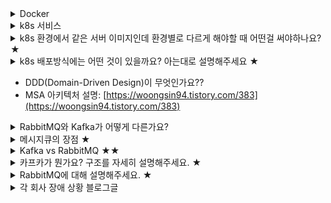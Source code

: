 <details><summary>Docker</summary>

    - 컨테이너 기반의 가상화 도구.
    - 이전의 가상머신은 하드웨어를 소프트웨어로 가상화하는 방식을 사용 → 리소스를 많이 잡아먹음
    - 도커는 커널을 공유하면서 프로세스 격리에 기반한 가상화 방법 → 커널을 공유하기 때문에 도커에서 프로세스에 올라가는 리소스만 관리. 커널을 호스트 커널을 사용
    - 도커 레이어 계층을 설명해주세요
        - 도커 이미지는 컨테이너를 실행하기 위한 모든 정보를 가지고 있기 때문에 용량이 매우 큼
        - 이런 문제를 해결하기 위해 이미지를 레이어라는 개념으로 나누어 저장
        - 레이어는 읽기 전용으로 수정이 일어나지 않습니다.
    - 도커를 사용하는 이유는 무엇이죠?
        - 도커 파일로 이미지를 만들어 두면, 서버가 구성되는 시점이 이미지를 만든 시점으로 고정됨
        - 이미지를 실행시키는 시점이 언제나 같아짐
            - 항상 같은 상태의 서버를 만들 수 있음
    - 이미지와 컨테이너의 차이점
        - 이미지는 컨테이너 실행에 필요한 파일과 설정 값등을 포함하고 있는 것. 상태 값을 가지지 않고 변하지 않음
        - 컨테이너는 애플리케이션을 환경에 구애받지 않고 실행하는 기술
    - Docker Compose 파일은 무엇인가요?
        - Docker Container 오케스트레이션 툴
        - 컨테이너 사양을 yaml 파일에 명시적으로 선언하여 여러 개의 컨테이너의 실행을 한번에 관리할 수 있게 해줍니다.
</details>
<details><summary>k8s 서비스</summary>

    - [https://blog.leocat.kr/notes/2019/08/22/translation-kubernetes-nodeport-vs-loadbalancer-vs-ingress](https://blog.leocat.kr/notes/2019/08/22/translation-kubernetes-nodeport-vs-loadbalancer-vs-ingress)
</details>
<details><summary>k8s 환경에서 같은 서버 이미지인데 환경별로 다르게 해야할 때 어떤걸 써야하나요? ★</summary>

    - 컨피그맵을 이용하여 운영환경별로 환경변수를 다르게 세팅하면 됩니다.
</details>
<details><summary>k8s 배포방식에는 어떤 것이 있을까요? 아는대로 설명해주세요 ★</summary>

    - Rolling Update, Blue-Green, Canary Update 등이 있습니다.
    - Rolling Update
    - Blue-Green Update
    - Canary Update
</details>

- DDD(Domain-Driven Design)이 무엇인가요??
- MSA 아키텍처 설명: [https://woongsin94.tistory.com/383](https://woongsin94.tistory.com/383)

<details><summary>RabbitMQ와 Kafka가 어떻게 다른가요?</summary>

    - RabbitMQ는 메시지 브로커 방식이고, Kafka는 Pub/Sub 방식입니다.
    - 메시지 브로커
        - 응용프로그램, 서비스 및 시스템이 정보를 통신하고 교환할 수 있도록 하는 소프트웨어 모듈
        - 지정된 수신인에게 메시지를 확인, 라우팅, 저장 및 배달
        - 브로커는 다른 응용 프로그램간의 중개자로 작동
        - 소비자의 위치, 활성 여부, 또는 다수의 수신인에게 메시지를 보낼 수 잇음
    - Pub/Sub 방식
        - 하나의 토픽에 대해 Producer가 Publish하고, Consumer가 Subscribe하는 방식
        - Producer가 이벤트(메시지)를 만들어서 브로커내 특정 Topic으로 전달한다.
        - Consumer는 Subscribe 하고있는 Topic에 이벤트가 들어오면 이벤트를 가져온다.
</details>
<details><summary>메시지큐의 장점 ★</summary>

    - 비동기: Queue에 메시지를 넣기 때문에 나중에 처리할 수 있음(실제로 파일에 적음)
    - 비동조: Application과 분리할 수 있음
    - 탄력성: 일부가 실패해도 전체에 영향을 받지 않습니다.
    - 과잉: 실패할 경우 재실행이 가능
    - 보증: 작업이 처리된 걸 확인할 수 있음
    - 확장성: 다수의 프로세스들이 큐에 메시지를 보낼 수 있습니다.
</details>
<details><summary>Kafka vs RabbitMQ ★★</summary>

    - Kafka

        복잡한 라우팅에 의존하지 않고, 최대 처리량(10k/sec)으로 스트리밍하는데 적합. 이벤트 소싱, 스트림 처리 및 일련의 이벤트로 시스템에 대한 모델링 변경을 수행하는데 이상적. 메시지를 영구적으로 저장하기 때문에 이상적임

    - RabbitMQ

        복잡한 라우팅을 필요로 할 때 적합. 그리고 신속한 요쳥-응답이 필요한 웹 서버에 적합. 부하가 높은 작업자(20k/sec) 간에 부하를 공유합니다. RabbitMQ는 백그라운드 작업이나 PDF 변환, 파일 검색 또는 이미지 확장과 같이 장기 실행 작업도 처리할 수 있습니다.

        장시간 실행되는 테스크, 안정적인 백그라운드 작업 실행, 애플리케이션 간 내부 통신/통합이 필요할 때 적합

</details>
<details><summary>카프카가 뭔가요? 구조를 자세히 설명해주세요. ★</summary>

    - 대용량의 실시간 로그처리에 특화된 아키텍쳐 설계를 통해 기존 메시징 시스템보다 우수한 TPS를 보여줌
    - Message Queuing Model과 Pub/Sub Model의 특징을 겸비
        - Message Queuing Model: 컨슈머가 분산 처리로 메시지를 소비하는 모델
        - Pub/Sub Model: 여러 Subscriber들에게 동일한 메시지를 전달하고 토픽 기반으로 전달 내용을 변경하는 모델은 컨슈머 그룹으로 묶습니다.
    - publish-subscribe 모델을 기반으로 동작. 크게 producer(메시지 생산자) - broker(메시지 수집/전달) - consumer(메시지 소비자)로 구성

![alt ><>](/images/kafka_img0.jpg)

    - Broker: 데이터를 수신, 전달하는 서비스
    - Message: 카프카에서 다루는 데이터의 최소단위. 메시지는 Key와 Value를 갖게되며 나중에 언급할 메시지 전송할 때 파티셔닝에 이용
    - Producer: 데이터의 생산자이며, Broker에게 메시지를 보내는 애플리케이션
    - Consumer: Broker에서 Message를 취득하는 애플리케이션
    - Topic
        - 메시지를 종류별로 관리하는 스토리지
        - 브로커에 배치되어 관리됨
        - 프로듀서와 컨슈머는 특정 토픽을 지정하여 메시지를 송수신함으로써 단일 카프카 클러스터에서 여러 종류의 메시지를 중계함

![alt ><](/images/kafka_img1.jpg)

    - Broker

        브로커는 하나의 서버당 하나의 데몬 프로세스로 동작하여 메시지 수신/전달 요청을 받아들입니다. 이것을 여러 대의 클러스터로 구성할 수 있으며 브로커를 추가함으로써 수신/전달의 처리량 향상, 스케일 아웃이 가능합니다. 브로커에서 받은 데이터는 모두 디스크로 쓰여짐(영속화)으로써 디스크의 총 용량에 따라 장기간 데이터를 보존할 수 있습니다.

    - Partition

        토픽에 대한 대량의 메시지 입출력을 지원하기 위해, 브로커 상에 데이터를 읽고 쓰는 것을 파티션이라는 단위로 분할합니다. 토픽을 구성하는 파티션은 브로커 클러스터 안에 분산 배치되며 프로듀서로부터 메시지 수신, 컨슈머에게 배달을 분산 실시함으로써 하나의 토픽에 대한 대규모 데이터 수신과 전달을 지원하게 됩니다.

    - Producer

        프로듀서는 프로듀서 API를 이용하여 브로커에 데이터를 송신하기 위해 구현된 애플리케이션입니다. 각종 로그 전송 및 미들웨어와 연동하여 동작하기 때문에 프로듀서 API를 내포한 도구, 미들웨어를 통해 이용하는 형태 등으로 다양합니다.

        - 프로듀서가 토픽의 파티션에 메시지를 송신할 때 버퍼 기능처럼 프로듀서의 메모리를 이용하여 일정량을 축적 후에 송신
        - 데이터의 송신에 대해서는 지정한 크기까지 메시지가 축적되거나(batch.size) 지정한 대기시간에 도달하는 것(linger.ms) 중 하나를 트리거로 전송
        - 토픽에 메시지 전송 시 파티셔닝
            - Key의 해시값을 사용한 송신
                - Key를 이용해 송신처 파티션을 결정
            - 라운드 로빈에 의한 송신
                - Key를 null로 세팅한 경우 여러 파티션으로 메시지 송신을 라운드 로빈 방식으로 실행
        - callback을 통해 브로커로 메시지 송신 결과를 비동기 처리할 수 있음
            - future.get()을 하면 브로커 상태와 설정에 따라 쓰레드가 무한 점유될 수 있으므로 매우 위험
            - CompletableFuture를 이용
    - Consumer

        컨슈머 API를 이용해 브로커에서 메시지를 취득하도록 구현된 애플리케이션입니다. 브로커는 메시지를 디스크에 영속화하기 위해 브로커에 **도달하는 즉시 컨슈머에서 취득해야하는 제약이 없어** 디스크에 보관된 동안은 메시지 취득이 가능합니다. 일정 기간 데이터를 축적한 스토리지에서 데이터 추출 및 시간 처리를 위한 애플리케이션의 데이터 입력 등으로 이용됩니다.

    - Offset

![alt ><](/images/kafka_img2.jpg)

        각 파티션에 수산한 메시지에 일련번호를 부여합니다. 파티션 단위로 메시지 위치를 나타내는 오프셋이라는 관리 정보를 이용해 컨슈머가 취득하는 메시지의 범위 및 재시도를 제어합니다.

    - [https://baek.dev/post/20/](https://baek.dev/post/20/)
</details>
<details><summary>RabbitMQ에 대해 설명해주세요. ★</summary>

    - Producer - Broker - Consumer로 구성되어 있습니다.

![alt ><](/images/rabbitmq_img0.png)

        RabbitMQ 메시지 브로커는 Publisher로부터 메시지를 받아서 이를 Consumer에게 라우팅해준다. Publisher가 발행한 메시지는 먼저 Exchange에 도착하게 되고 이 Exchange는 Binding(Routing Rule)이라고 불리는 규칙을 이용해 특정 Queue에 메시지를 복사해 넣는다. 그럼 이 Queue를 수신하고 있는 Consumer가 메시지를 당겨(fetch/pull)갈 수 있게 된다.

        RabbitMQ는 Erlang으로 AMQP를 구현한 메시지 브로커 시스템입니다. AMQP는 클라이언트가 메시지 미들웨어 브로커와 통신할 수 있게 해주는 메시징 프로토콜입니다. 위에서 말한 동작원리가 AMQP 동작 원리라고 볼 수 있습니다.

    - 여러가지 Exchange Type 알아보기

        **Direct Exchange**

![alt ><](/images/rabbitmq_img1.png)

        Exhange X로 전달된 메시지의 routing key가 orange인 경우 Q1으로 전달되고, block, green인 경우 Q2로 전달된다. 그밖에 다른 메시지는 무시된다.

        Default Exchange는 이름이 없는 Direct Exchange한 형태이다. Default Exchange는 전달될 목적지 Queue 이름과 동일한 routing key를 부여합니다.

        **Fanout Exchange**

        routing key와 관계없이 연결된 모든 Queue에 동일한 메시지를 전달합니다.

        **Topic Exchange**

        routing key 전체가 일치하거나 일부 패턴과 일치하는 모든 Queue로 메시지가 전달됩니다.

        여러 Consumer에서 메시지 형태에 따라 선택적으로 수신해야하는 경우 같이 다양한 pub/sub 패턴 구현에 활용될 수 있습니다.

        Topic Exchange에서 사용하는 binding key는 점(.)으로 구분된 단어를 조합해서 정의한다.

        `*`와 `#`을 이용해 와일드 카드를 표현할 수 있습니다. `*`는 단어 하나 일치 `#`은 0 또는 1개 이상의 단어 일치를 의미합니다.

![alt ><](/images/rabbitmq_img2.png)

        다음과 같이 binding key를 정의한 경우 메시지의 `routing key`가 `quick.orange.rabbit` 또는 `lazy.orange.elephant`이면 Q1, Q2 둘다 전달된다. lazy.pink.rabbit는 binding key 2개와 일치하더라도 1번만 전달된다.

        `quick.brown.fox`, `quick.orange.male.rabbit`는 일치하는 binding key가 없기 때문에 무시된다.

        - `*.orange.*` ←`quick.orange.rabbit`, `lazy.orange.elephant`
        - `*.*.rabbit` ← `quick.orange.rabbit`, `lazy.pink.rabbit`
        - `lazy.#` ←`lazy.orange.elephant`, `lazy.pink.rabbit`

        **Headers Exchange**

        메시지 헤더를 통해 binding key만을 사용하는 것보다 더 다양한 속성을 사용할 수 있다.

        Header exchange를 사용하면 binding key는 무시되고, 헤더 값이 바인딩 시 지정된 값과 같은 경우에만 일치하는 것으로 간주한다.

</details>
<details><summary>각 회사 장애 상황 블로그글</summary>

    RIDI: [https://ridicorp.com/story/idc-outage/](https://ridicorp.com/story/idc-outage/)

    배민 장애대응법: [https://techblog.woowahan.com/4886/](https://techblog.woowahan.com/4886/)

    라인 장애 보고 및 후속절차: [https://engineering.linecorp.com/ko/blog/line-failure-reporting-and-follow-up-process-culture/](https://engineering.linecorp.com/ko/blog/line-failure-reporting-and-follow-up-process-culture/)

    외부 서비스 장애: [https://mjspring.medium.com/why-시리즈-1-e-010-외부-서비스-장애-611ac6f2c192](https://mjspring.medium.com/why-%EC%8B%9C%EB%A6%AC%EC%A6%88-1-e-010-%EC%99%B8%EB%B6%80-%EC%84%9C%EB%B9%84%EC%8A%A4-%EC%9E%A5%EC%95%A0-611ac6f2c192)
</details>